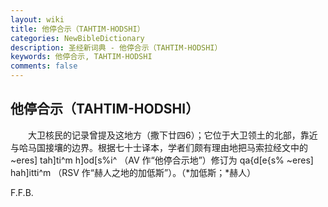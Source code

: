 ```yaml
---
layout: wiki
title: 他停合示（TAHTIM-HODSHI）
categories: NewBibleDictionary
description: 圣经新词典 - 他停合示（TAHTIM-HODSHI）
keywords: 他停合示, TAHTIM-HODSHI
comments: false
---
```


## 他停合示（TAHTIM-HODSHI）

　　大卫核民的记录曾提及这地方（撒下廿四6）；它位于大卫领土的北部，靠近与哈马国接壤的边界。根据七十士译本，学者们颇有理由地把马索拉经文中的 ~eres] tah]ti^m h]od[s%i^ （AV 作“他停合示地”）修订为 qa{d[e{s% ~eres] hah]itti^m （RSV 作“赫人之地的加低斯”）。（*加低斯；*赫人）

F.F.B.








